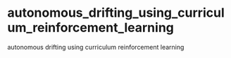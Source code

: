 # autonomous_drifting_using_curriculum_reinforcement_learning
autonomous drifting using curriculum reinforcement learning
